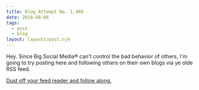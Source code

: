 ```yaml
---
title: Blog Attempt No. 1,409
date: 2018-08-06
tags:
  - post
  - blog
layout: layouts/post.njk
---
```

Hey. Since Big Social Media® can't control the bad behavior of others, I'm going to try posting here and following others on their own blogs via ye olde RSS feed.

[Dust off your feed reader and follow along.](https://attnplz.com/feed/feed.xml)
